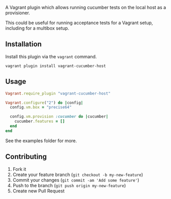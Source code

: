 A Vagrant plugin which allows running cucumber tests on the
local host as a provisioner. 

This could be useful for running acceptance tests for a Vagrant setup,
including for a multibox setup.

## Installation

Install this plugin via the `vagrant` command.

    vagrant plugin install vagrant-cucumber-host

## Usage

```ruby
Vagrant.require_plugin "vagrant-cucumber-host"

Vagrant.configure("2") do |config|
  config.vm.box = "precise64"

  config.vm.provision :cucumber do |cucumber|
    cucumber.features = []
  end
end
```

See the examples folder for more.

## Contributing

1. Fork it
2. Create your feature branch (`git checkout -b my-new-feature`)
3. Commit your changes (`git commit -am 'Add some feature'`)
4. Push to the branch (`git push origin my-new-feature`)
5. Create new Pull Request
